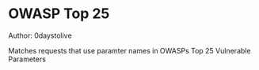 # OWASP Top 25

Author: 0daystolive

Matches requests that use paramter names in OWASPs Top 25 Vulnerable Parameters